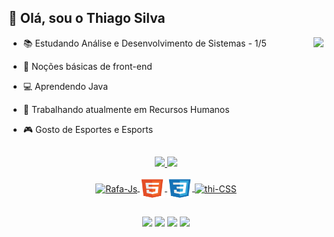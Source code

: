 ## 👋 Olá, sou o Thiago Silva

<img height="180em" align="right" src="https://i.imgur.com/lNS4NcM.png"/>

<p>

- 📚 Estudando Análise e Desenvolvimento de Sistemas - 1/5

- 🎨 Noções básicas de front-end

- 💻 Aprendendo Java

- 💼 Trabalhando atualmente em Recursos Humanos

- 🎮 Gosto de Esportes e Esports
  
##
  
<div align="center">
  <a href="https://github.com/ssthiag0">
  <img height="135em" src="https://github-readme-stats.vercel.app/api?username=ssthiag0&show_icons=true&theme=gotham&include_all_commits=true&count_private=true"/>
  <img height="135em" src="https://github-readme-stats.vercel.app/api/top-langs/?username=ssthiag0&layout=compact&langs_count=7&theme=gotham"/>
</div>
  
<div style="display: inline_block" align="center"><br>
  <img align="center" alt="Rafa-Js" height="30" width="40" src="https://cdn.jsdelivr.net/gh/devicons/devicon/icons/java/java-original-wordmark.svg">
  <img align="center" alt="thi-HTML" height="30" width="40" src="https://raw.githubusercontent.com/devicons/devicon/master/icons/html5/html5-original.svg">
  <img align="center" alt="thi-CSS" height="30" width="40" src="https://raw.githubusercontent.com/devicons/devicon/master/icons/css3/css3-original.svg">
  <img align="center" alt="thi-CSS" height="30" width="40" src="https://cdn.jsdelivr.net/gh/devicons/devicon/icons/bootstrap/bootstrap-original-wordmark.svg">
</div>
  
##
  
<div align="center"> 
  <a href="https://www.instagram.com/ssthigas_" target="_blank"><img src="https://img.shields.io/badge/-Instagram-%23E4405F?style=for-the-badge&logo=instagram&logoColor=white" target="_blank"></a>
  <a href="https://www.twitch.tv/dixontupper" target="_blank"><img src="https://img.shields.io/badge/Twitch-9146FF?style=for-the-badge&logo=twitch&logoColor=white" target="_blank"></a>
  <a href ="mailto:thigsilva23@gmail.com"><img src="https://img.shields.io/badge/-Gmail-%23333?style=for-the-badge&logo=gmail&logoColor=white" target="_blank"></a>
  <a href="https://www.linkedin.com/in/thiago-santos-309042183" target="_blank"><img src="https://img.shields.io/badge/-LinkedIn-%230077B5?style=for-the-badge&logo=linkedin&logoColor=white" target="_blank"></a> 
 
</div>
